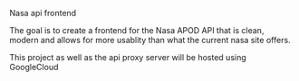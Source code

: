Nasa api frontend


The goal is to create a frontend for the Nasa APOD API that is clean, modern and allows for more usablity than what the current nasa site offers.

This project as well as the api proxy server will be hosted using GoogleCloud
